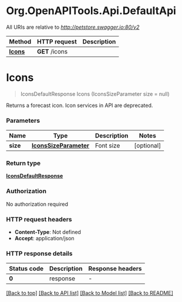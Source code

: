 # Org.OpenAPITools.Api.DefaultApi

All URIs are relative to *http://petstore.swagger.io:80/v2*

| Method | HTTP request | Description |
|--------|--------------|-------------|
| [**Icons**](DefaultApi.md#icons) | **GET** /icons |  |

<a id="icons"></a>
# **Icons**
> IconsDefaultResponse Icons (IconsSizeParameter size = null)



Returns a forecast icon. Icon services in API are deprecated.


### Parameters

| Name | Type | Description | Notes |
|------|------|-------------|-------|
| **size** | [**IconsSizeParameter**](IconsSizeParameter.md) | Font size | [optional]  |

### Return type

[**IconsDefaultResponse**](IconsDefaultResponse.md)

### Authorization

No authorization required

### HTTP request headers

 - **Content-Type**: Not defined
 - **Accept**: application/json


### HTTP response details
| Status code | Description | Response headers |
|-------------|-------------|------------------|
| **0** | response |  -  |

[[Back to top]](#) [[Back to API list]](../../README.md#documentation-for-api-endpoints) [[Back to Model list]](../../README.md#documentation-for-models) [[Back to README]](../../README.md)

